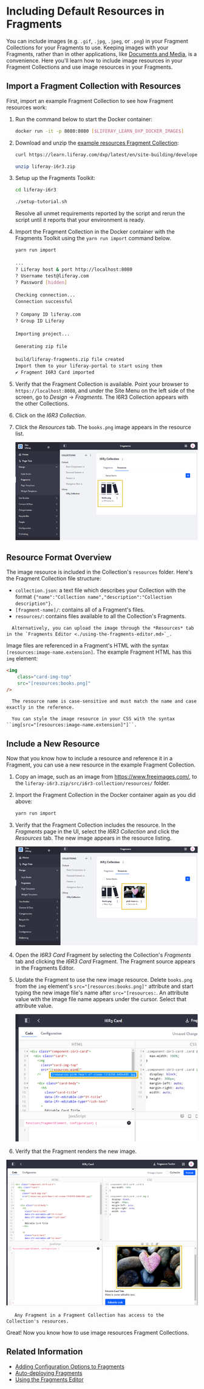 # Including Default Resources in Fragments

You can include images (e.g. `.gif`, `.jpg`, `.jpeg`, or `.png`) in your Fragment Collections for your Fragments to use. Keeping images with your Fragments, rather than in other applications, like [Documents and Media](../../../content-authoring-and-management/documents-and-media/sharing-documents-and-media.md), is a convenience. Here you'll learn how to include image resources in your Fragment Collections and use image resources in your Fragments.

## Import a Fragment Collection with Resources

First, import an example Fragment Collection to see how Fragment resources work:

1. Run the command below to start the Docker container:

    ```bash
    docker run -it -p 8080:8080 [$LIFERAY_LEARN_DXP_DOCKER_IMAGE$]
    ```

1. Download and unzip the [example resources Fragment Collection](https://learn.liferay.com/dxp/latest/en/site-building/developer-guide/developing-page-fragments/liferay-i6r3.zip):

    ```bash
    curl https://learn.liferay.com/dxp/latest/en/site-building/developer-guide/developing-page-fragments/liferay-i6r3.zip -O
    ```

    ```bash
    unzip liferay-i6r3.zip
    ```

1. Setup up the Fragments Toolkit:

    ```bash
    cd liferay-i6r3
    ```

    ```bash
    ./setup-tutorial.sh
    ```

    Resolve all unmet requirements reported by the script and rerun the script until it reports that your environment is ready.

1. Import the Fragment Collection in the Docker container with the Fragments Toolkit using the `yarn run import` command below. 

    ```bash
    yarn run import

    ...
    ? Liferay host & port http://localhost:8080
    ? Username test@liferay.com
    ? Password [hidden]

    Checking connection...
    Connection successful

    ? Company ID liferay.com
    ? Group ID Liferay

    Importing project...

    Generating zip file

    build/liferay-fragments.zip file created
    Import them to your liferay-portal to start using them
    ✔ Fragment I6R3 Card imported
    ```

1. Verify that the Fragment Collection is available. Point your browser to `https://localhost:8080`, and under the Site Menu on the left side of the screen, go to *Design* &rarr; *Fragments*. The I6R3 Collection appears with the other Collections.

1. Click on the *I6R3 Collection*.

1. Click the *Resources* tab. The `books.png` image appears in the resource list.

    ![The resource is available in the Collection.](./including-default-resources-with-fragments/images/01.png)

## Resource Format Overview

The image resource is included in the Collection's `resources` folder. Here's the Fragment Collection file structure:

* `collection.json`: a text file which describes your Collection with the format `{"name":"Collection name","description":"Collection description"}`.
* `[fragment-name]/`: contains all of a Fragment's files.
* `resources/`: contains files available to all the Collection's Fragments.

```tip::
  Alternatively, you can upload the image through the *Resources* tab in the `Fragments Editor <./using-the-fragments-editor.md>`_.
```

Image files are referenced in a Fragment's HTML with the syntax `[resources:image-name.extension]`. The example Fragment HTML has this `img` element:

```html
<img
    class="card-img-top"
    src="[resources:books.png]"
/>
```

```note::
  The resource name is case-sensitive and must match the name and case exactly in the reference.
```

```tip::
  You can style the image resource in your CSS with the syntax ``img[src="[resources:image-name.extension]"]``.
```

## Include a New Resource

Now that you know how to include a resource and reference it in a Fragment, you can use a new resource in the example Fragment Collection.

1. Copy an image, such as an image from <https://www.freeimages.com/>, to the `liferay-i6r3.zip/src/i6r3-collection/resources/` folder.

1. Import the Fragment Collection in the Docker container again as you did above:

    ```bash
    yarn run import
    ```

1. Verify that the Fragment Collection includes the resource. In the *Fragments* page in the UI, select the *I6R3 Collection* and click the *Resources* tab. The new image appears in the resource listing.

    ![The new image appears in the Collection's resource list.](./including-default-resources-with-fragments/images/02.png)

1. Open the *I6R3 Card* Fragment by selecting the Collection's *Fragments* tab and clicking the *I6R3 Card* Fragment. The Fragment source appears in the Fragments Editor.

1. Update the Fragment to use the new image resource. Delete `books.png` from the `img` element's `src="[resources:books.png]"` attribute and start typing the new image file's name after `src="[resources:`. An attribute value with the image file name appears under the cursor. Select that attribute value.

    ![The Fragments Editor lists the matching resources.](./including-default-resources-with-fragments/images/03.png)

1. Verify that the Fragment renders the new image.

![The Fragments includes the new image.](./including-default-resources-with-fragments/images/04.png)

```note::
   Any Fragment in a Fragment Collection has access to the Collection's resources.
```

Great! Now you know how to use image resources Fragment Collections.

## Related Information

* [Adding Configuration Options to Fragments](./adding-configuration-options-to-fragments.md)
* [Auto-deploying Fragments](./auto-deploying-fragments.md)
* [Using the Fragments Editor](./using-the-fragments-editor.md)
